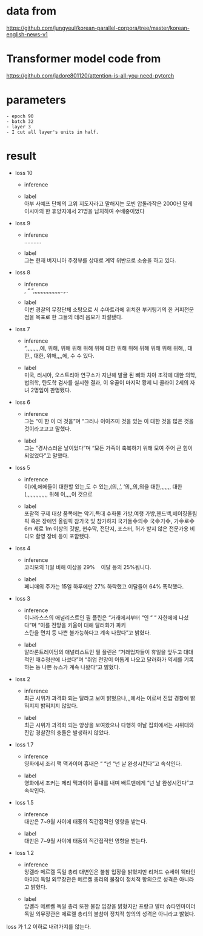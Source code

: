 # data from 
https://github.com/jungyeul/korean-parallel-corpora/tree/master/korean-english-news-v1

# Transformer model code from 
https://github.com/jadore801120/attention-is-all-you-need-pytorch

# parameters   
    - epoch 90   
    - batch 32   
    - layer 3   
    - I cut all layer's units in half.

# result 
- loss 10
    - inference   
    <bos><bos><bos><bos><bos><bos><bos><bos><bos><bos><bos><bos><bos><bos><bos><bos><bos><bos><bos><bos><bos><bos><bos><bos><bos><bos><bos><bos><bos><bos><bos><bos><bos><bos><bos><bos><bos><bos><bos><bos><bos><bos><bos><bos><bos><bos><bos><bos><bos><bos><bos><bos><bos><bos><bos><bos><bos><bos><bos><bos><bos><bos><bos><bos><bos><bos><bos><bos><bos><bos><bos><bos><bos><bos><bos><bos>
    
    - label    
    아부 사예프 단체의 고위 지도자라고 말해지는 모빈 압둘라작은 2000년 말레이시아의 한 휴양지에서 21명을 납치하여 수배중이었다   

- loss 9   
    - inference       
    ...........<bos>
    
    - label    
    그는 현재 버지니아 주정부를 상대로 계약 위반으로 소송을 하고 있다.

- loss 8   
    - inference    
    , “ “,,,,,,,,,,,,,,,,,,..,..<bos>
    
    - label    
    이번 경찰의 무장단체 소탕으로 서 수마트라에 위치한 부키팅기의 한 커피전문점을 목표로 한 그들의 테러 음모가 좌절됐다.   
    
- loss 7   
    - inference    
     “,,,,,,,,,에, 위해, 위해 위해 위해 위해 대한 위해 위해 위해 위해 위해 위해,, 대한,, 대한, 위해,,,,에, 수 수 있다.   <bos>   

    - label    
    미국, 러시아, 오스트리아 연구소가 지난해 발굴 된 뼈와 치아 조각에 대한 의학, 법의학, 탄도학 검사를 실시한 결과, 이 유골이 마지막 황제 니
콜라이 2세의 자녀 2명임이 판명됐다.   

- loss 6    
    - inference     
    그는 “이 한 이 더 것을”며 “그러나 이이즈미 것을 있는 이 대한 것을 많은 것을 것이라고고고 말했다.<bos>   
    
    - label     
    그는 “경사스러운 날이었다”며 “모든 가족이 축복하기 위해 모여 주어 큰 힘이 되었었다”고 말했다.    

- loss 5    
    - inference     
    이)에,에에들이 대한할 있는,도 수 있는<eos>,(의,<eos>,’, ‘의,,의,의을 대한,,,,,,, 대한(,,,,,,,,,,,,,, 위해 이,,,,이 것으로 <bos>   

    - label    
    포괄적 규제 대상 품목에는 악기,특대 수화물 가방,여행 가방,핸드백,베이징올림픽 혹은 장애인 올림픽 참가국 및 참가하지 국가들의 국기, 가로 6m 세로 1m 이상의 깃발, 현수막, 전단지, 포스터, 허가 받지 않은 전문가용 비디오 촬영 장비 등이 포함됐다.    

- loss 4    
    - inference     
    코리모의 1(일 비해 이상을 29%     이달 등의 25%됩니다.<bos>   
    
    - label     
    페니매의 주가는 15일 하루에만 27% 하락했고 이달들어 64% 폭락했다.    

- loss 3    
    - inference    
    이나라스스의 애널리스트인 필 플린은 “거래에서부터 “인 “ “ 자한에에 나섰다”며 “이를 전망을 키울이 대해 달러화가 파키    
스탄을 면치 등 나쁜 불가능하다고 계속 나왔다”고 밝혔다. <bos>    
    
    - label     
    알라론트레이딩의 애널리스트인 필 플린은 “거래업자들이 휴일을 앞두고 대대적인 매수청산에 나섰다”며 “취업 전망이 어둡게
나오고 달러화가 약세를 기록하는 등 나쁜 뉴스가 계속 나왔다”고 밝혔다.    

- loss 2
    - inference    
    최근 시위가 과격화 되는 달라고 보여 밝혔으나,,,에서는 이로써 진압 경찰에 밝혀지지 밝혀지지 않았다.<bos>    

    - label      
    최근 시위가 과격화 되는 양상을 보여왔으나 다행히 이날 집회에서는 시위대와 진압 경찰간의 충돌은 발생하지 않았다. 

- loss 1.7   
    - inference   
    영화에서 조리 맥 맥과이어 흉내은 “ “넌 “넌 날 완성시킨다”고 속삭인다.<bos>    
    
    - label   
    영화에서 조커는 제리 맥과이어 흉내를 내며 배트맨에게 “넌 날 완성시킨다”고 속삭인다.   

- loss 1.5
    - inference   
    대만은 7~9월 사이에 태풍의 직간접적인 영향을 받는다.<bos>     
    
    - label   
    대만은 7~9월 사이에 태풍의 직간접적인 영향을 받는다.   

- loss 1.2   
    - inference   
    앙겔라 메르켈 독일 총리 대변인은 불참 입장을 밝혔지만 리처드 슈세이 웨타인마이더 독일 외무장관은 메르켈 총리의 불참이 정치적 항의으로 성격은 아니라고 밝혔다.<bos>      
    
    - label   
    앙겔라 메르켈 독일 총리 또한 불참 입장을 밝혔지만 프랑크 발터 슈타인마이더 독일 외무장관은 메르켈 총리의 불참이 정치적 항의의 성격은 아니라고 밝혔다.   
    
    
loss 가 1.2 이하로 내려가지를 않는다.
